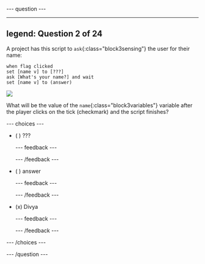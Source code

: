 --- question ---

---
legend: Question 2 of 24
---

A project has this script to `ask`{:class="block3sensing"} the user for their name:

```blocks3
when flag clicked
set [name v] to [???] 
ask [What's your name?] and wait 
set [name v] to (answer)
```

![](images/quiz_1.png)

What will be the value of the `name`{:class="block3variables"} variable after the player clicks on the tick (checkmark) and the script finishes?

--- choices ---

- ( ) ???
 
  --- feedback ---

  --- /feedback ---

- ( ) answer

  --- feedback ---

  --- /feedback ---

- (x) Divya

  --- feedback ---

  --- /feedback ---

--- /choices ---

--- /question ---
